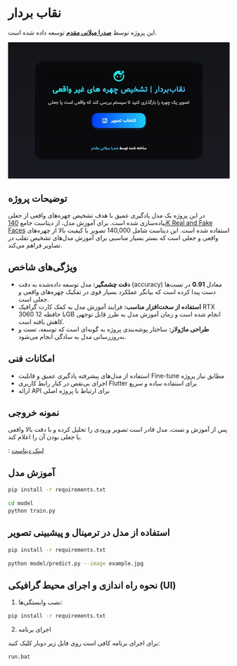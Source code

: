 # نقاب بردار

این پروژه توسط **[صدرا میلانی مقدم](sadramilani.ir)** توسعه داده شده است.

![neghabbardar.jpg](media/neghabbardar.jpg)

## توضیحات پروژه

در این پروژه یک مدل یادگیری عمیق با هدف تشخیص چهره‌های واقعی از جعلی پیاده‌سازی شده است. برای آموزش مدل، از دیتاست جامع [140K Real and Fake Faces](https://www.kaggle.com/datasets/xhlulu/140k-real-and-fake-faces) استفاده شده است. این دیتاست شامل 140,000 تصویر با کیفیت بالا از چهره‌های واقعی و جعلی است که بستر بسیار مناسبی برای آموزش مدل‌های تشخیص تقلب در تصاویر فراهم می‌کند.

## ویژگی‌های شاخص

- **دقت چشمگیر:** مدل توسعه داده‌شده به دقت (accuracy) معادل **0.91** در تست‌ها دست پیدا کرده است که بیانگر عملکرد بسیار قوی در تفکیک چهره‌های واقعی و جعلی است.
- **استفاده از سخت‌افزار مناسب:** فرایند آموزش مدل به کمک کارت گرافیک RTX 3060 با حافظه 12GB انجام شده است و زمان آموزش مدل به طرز قابل توجهی کاهش یافته است.
- **طراحی ماژولار:** ساختار پوشه‌بندی پروژه به گونه‌ای است که توسعه، تست و به‌روزرسانی مدل به سادگی انجام می‌شود.


## امکانات فنی

- استفاده از مدل‌های پیشرفته یادگیری عمیق و قابلیت Fine-tune مطابق نیاز پروژه
- اجرای بی‌نقص در کنار رابط کاربری Flutter برای استفاده ساده و سریع
- ارائه API برای ارتباط با پروژه اصلی

## نمونه خروجی

پس از آموزش و تست، مدل قادر است تصویر ورودی را تحلیل کرده و با دقت بالا واقعی یا جعلی بودن آن را اعلام کند.

: [لینک دیتاست](https://www.kaggle.com/datasets/xhlulu/140k-real-and-fake-faces)

## آموزش مدل

```bash
pip install -r requirements.txt
```
```bash
cd model
python train.py
```

## استفاده از مدل در ترمینال و پیشبینی تصویر

```bash
pip install -r requirements.txt
```
```bash
python model/predict.py --image example.jpg
```

## نحوه راه اندازی و اجرای محیط گرافیکی (UI)

1. نصب وابستگی‌ها:

```bash
pip install -r requirements.txt
```

2. اجرای برنامه

برای اجرای برنامه کافی است روی فایل زیر دوبار کلیک کنید:

```bash
run.bat
```

